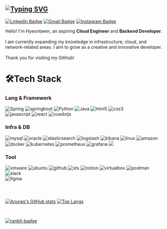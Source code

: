 [![Typing SVG](https://readme-typing-svg.demolab.com?font=Fira+Code&duration=3000&pause=200&color=1DC32D&multiline=true&repeat=false&width=435&lines=Hi;I'm+Been+:D)](https://git.io/typing-svg)
---
[![LinkedIn Badge](https://img.shields.io/badge/LinkedIn-0A66C2?style=flat-square&logo=LinkedIn&logoColor=white&link=https://www.linkedin.com/in/%ED%98%84%EB%B9%88-%EC%9D%B4-4a7106320/)](https://www.linkedin.com/in/%ED%98%84%EB%B9%88-%EC%9D%B4-4a7106320/)
[![Gmail Badge](https://img.shields.io/badge/Gmail-d14836?style=flat-square&logo=Gmail&logoColor=white&link=mailto:hyeonbeen980804@gmail.com)](mailto:hyeonbeen980804@gmail.com)
[![Instagram Badge](https://img.shields.io/badge/Instagram-E4405F?style=flat-square&logo=Instagram&logoColor=white&link=https://www.instagram.com/hy25n_bin)](https://www.instagram.com/hy25n_bin)

Hello! I'm Hyeonbeen, an aspiring **Cloud Engineer** and **Backend Developer**. 
<br>
<br>
I am currently expanding my knowledge in infrastructure, cloud, and network-related areas. I aim to grow as a creative and innovative developer.
<br>
<br>
Thank you for visiting my GitHub!

# 🛠️Tech Stack
### Lang & Framework
<div>
    <img alt="Spring" src ="https://img.shields.io/badge/Spring-6DB33F.svg?&style=for-the-badge&logo=Spring&logoColor=white"/>
    <img alt="springboot" src ="https://img.shields.io/badge/springboot-6DB33F.svg?&style=for-the-badge&logo=springboot&logoColor=white"/>
    <img alt="Python" src ="https://img.shields.io/badge/Python-3776AB.svg?&style=for-the-badge&logo=Python&logoColor=white"/>
    <img alt="Java" src ="https://img.shields.io/badge/Java-1E8CBE.svg?&style=for-the-badge&logo=Java&logoColor=white"/>
    <img alt="html5" src ="https://img.shields.io/badge/html5-E34F26.svg?&style=for-the-badge&logo=html5&logoColor=white"/>
    <img alt="css3" src ="https://img.shields.io/badge/css3-1572B6.svg?&style=for-the-badge&logo=css3&logoColor=white"/>
    <br>
    <img alt="javascript" src ="https://img.shields.io/badge/javascript-F7DF1E.svg?&style=for-the-badge&logo=javascript&logoColor=white"/>
    <img alt="react" src ="https://img.shields.io/badge/react-61DAFB.svg?&style=for-the-badge&logo=react&logoColor=white"/>
    <img alt="vuedotjs" src ="https://img.shields.io/badge/vue.js-4FC08D.svg?&style=for-the-badge&logo=vuedotjs&logoColor=white"/>
</div>

### Infra & DB
<div>
    <img alt="mysql" src ="https://img.shields.io/badge/mysql-4479A1.svg?&style=for-the-badge&logo=mysql&logoColor=white"/>
    <img alt="oracle" src ="https://img.shields.io/badge/oracle-F80000.svg?&style=for-the-badge&logo=oracle&logoColor=white"/>
    <img alt="elasticsearch" src ="https://img.shields.io/badge/elasticsearch-005571.svg?&style=for-the-badge&logo=elasticsearch&logoColor=white"/> 
    <img alt="logstash" src ="https://img.shields.io/badge/logstash-005571.svg?&style=for-the-badge&logo=logstash&logoColor=white"/> 
    <img alt="kibana" src ="https://img.shields.io/badge/kibana-005571.svg?&style=for-the-badge&logo=kibana&logoColor=white"/> 
    <img alt="linux" src ="https://img.shields.io/badge/linux-FCC624.svg?&style=for-the-badge&logo=linux&logoColor=white"/> 
    <img alt="amazon" src ="https://img.shields.io/badge/aws-FF9900.svg?&style=for-the-badge&logo=amazon&logoColor=white"/>
    <br>
    <img alt="docker" src ="https://img.shields.io/badge/docker-2496ED.svg?&style=for-the-badge&logo=docker&logoColor=white"/> 
    <img alt="kubernetes" src ="https://img.shields.io/badge/kubernetes-326CE5.svg?&style=for-the-badge&logo=kubernetes&logoColor=white"/>
    <img alt="prometheus" src ="https://img.shields.io/badge/prometheus-E6522C.svg?&style=for-the-badge&logo=prometheus&logoColor=white"/> 
    <img alt="grafana" src ="https://img.shields.io/badge/grafana-F46800.svg?&style=for-the-badge&logo=grafana&logoColor=white"/> 
    <img src="https://img.shields.io/badge/terraform-844FBA?style=for-the-badge&logo=terraform&logoColor=white">
    
</div>

### Tool
<div>
    <img alt="vmware" src="https://img.shields.io/badge/vmware-607078.svg?&style=for-the-badge&logo=vmware&logoColor=white"/> 
    <img alt="ubuntu" src="https://img.shields.io/badge/Ubuntu-E95420?style=for-the-badge&logo=Ubuntu&logoColor=white"/>
    <img alt="github" src ="https://img.shields.io/badge/github-181717.svg?&style=for-the-badge&logo=github&logoColor=white"/>
    <img alt="sts" src ="https://img.shields.io/badge/sts-6DB33F.svg?&style=for-the-badge&logo=spring&logoColor=white"/>
    <img alt="notion" src ="https://img.shields.io/badge/notion-000000.svg?&style=for-the-badge&logo=notion&logoColor=white"/>
    <img alt="virtualbox" src ="https://img.shields.io/badge/virtualbox-183A61.svg?&style=for-the-badge&logo=virtualbox&logoColor=white"/> 
    <img alt="postman" src ="https://img.shields.io/badge/postman-FF6C37.svg?&style=for-the-badge&logo=postman&logoColor=white"/> 
    <img alt="slack" src ="https://img.shields.io/badge/slack-4A154B.svg?&style=for-the-badge&logo=slack&logoColor=white"/> 
    <br>
    <img alt="figma" src ="https://img.shields.io/badge/figma-F24E1E.svg?&style=for-the-badge&logo=figma&logoColor=white"/>
</div>

<br>

# 
[![Anurag's GitHub stats](https://github-readme-stats.vercel.app/api?username=been980804)](https://github.com/anuraghazra/github-readme-stats)
[![Top Langs](https://github-readme-stats.vercel.app/api/top-langs/?username=been980804)](https://github.com/anuraghazra/github-readme-stats)

<br>

[![rankit-badge](https://badge.rankit.run/badge?name=Been980804)](https://www.rankit.run)


